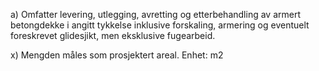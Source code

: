 a) Omfatter levering, utlegging, avretting og etterbehandling av armert betongdekke i angitt tykkelse inklusive forskaling, armering og eventuelt foreskrevet glidesjikt, men eksklusive fugearbeid.

x) Mengden måles som prosjektert areal. Enhet: m2

